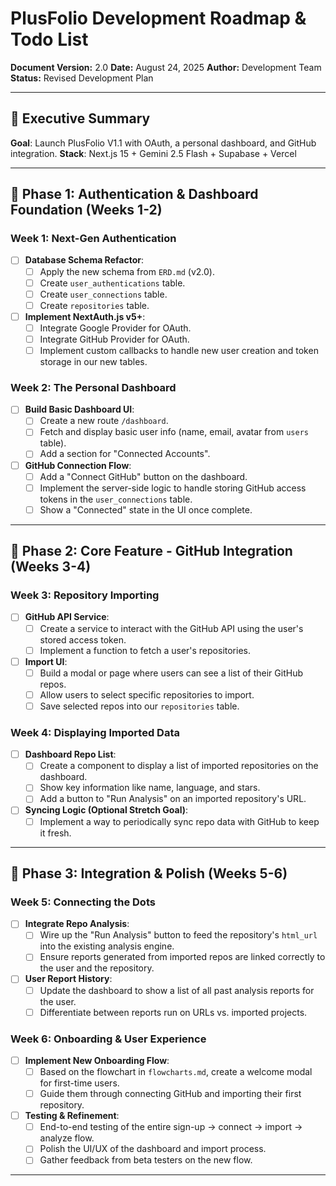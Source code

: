 # PlusFolio Development Roadmap & Todo List

**Document Version:** 2.0
**Date:** August 24, 2025
**Author:** Development Team
**Status:** Revised Development Plan

---

## 🎯 **Executive Summary**

**Goal**: Launch PlusFolio V1.1 with OAuth, a personal dashboard, and GitHub integration.
**Stack**: Next.js 15 + Gemini 2.5 Flash + Supabase + Vercel

---

## 📅 **Phase 1: Authentication & Dashboard Foundation (Weeks 1-2)**

### **Week 1: Next-Gen Authentication**

- [ ] **Database Schema Refactor**:
  - [ ] Apply the new schema from `ERD.md` (v2.0).
  - [ ] Create `user_authentications` table.
  - [ ] Create `user_connections` table.
  - [ ] Create `repositories` table.
- [ ] **Implement NextAuth.js v5+**:
  - [ ] Integrate Google Provider for OAuth.
  - [ ] Integrate GitHub Provider for OAuth.
  - [ ] Implement custom callbacks to handle new user creation and token storage in our new tables.

### **Week 2: The Personal Dashboard**

- [ ] **Build Basic Dashboard UI**:
  - [ ] Create a new route `/dashboard`.
  - [ ] Fetch and display basic user info (name, email, avatar from `users` table).
  - [ ] Add a section for "Connected Accounts".
- [ ] **GitHub Connection Flow**:
  - [ ] Add a "Connect GitHub" button on the dashboard.
  - [ ] Implement the server-side logic to handle storing GitHub access tokens in the `user_connections` table.
  - [ ] Show a "Connected" state in the UI once complete.

---

## 📅 **Phase 2: Core Feature - GitHub Integration (Weeks 3-4)**

### **Week 3: Repository Importing**

- [ ] **GitHub API Service**:
  - [ ] Create a service to interact with the GitHub API using the user's stored access token.
  - [ ] Implement a function to fetch a user's repositories.
- [ ] **Import UI**:
  - [ ] Build a modal or page where users can see a list of their GitHub repos.
  - [ ] Allow users to select specific repositories to import.
  - [ ] Save selected repos into our `repositories` table.

### **Week 4: Displaying Imported Data**

- [ ] **Dashboard Repo List**:
  - [ ] Create a component to display a list of imported repositories on the dashboard.
  - [ ] Show key information like name, language, and stars.
  - [ ] Add a button to "Run Analysis" on an imported repository's URL.
- [ ] **Syncing Logic (Optional Stretch Goal)**:
  - [ ] Implement a way to periodically sync repo data with GitHub to keep it fresh.

---

## 📅 **Phase 3: Integration & Polish (Weeks 5-6)**

### **Week 5: Connecting the Dots**

- [ ] **Integrate Repo Analysis**:
  - [ ] Wire up the "Run Analysis" button to feed the repository's `html_url` into the existing analysis engine.
  - [ ] Ensure reports generated from imported repos are linked correctly to the user and the repository.
- [ ] **User Report History**:
  - [ ] Update the dashboard to show a list of all past analysis reports for the user.
  - [ ] Differentiate between reports run on URLs vs. imported projects.

### **Week 6: Onboarding & User Experience**

- [ ] **Implement New Onboarding Flow**:
  - [ ] Based on the flowchart in `flowcharts.md`, create a welcome modal for first-time users.
  - [ ] Guide them through connecting GitHub and importing their first repository.
- [ ] **Testing & Refinement**:
  - [ ] End-to-end testing of the entire sign-up -> connect -> import -> analyze flow.
  - [ ] Polish the UI/UX of the dashboard and import process.
  - [ ] Gather feedback from beta testers on the new flow.

---
